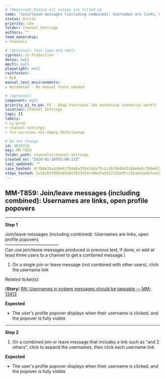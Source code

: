 ```yaml
---
# (Required) Ensure all values are filled up
name: "Join/leave messages (including combined): Usernames are links, open profile popovers"
status: Active
priority: Low
folder: Channel Settings
authors: ""
team_ownership: 
- Channels

# (Optional) Test type and tools
cypress: in Production
detox: null
mmctl: null
playwright: null
rainforest: 
- N/A
manual_test_environments: 
- Automated - No manual tests needed

# (Optional)
component: null
priority_p1_to_p4: P3 - Deep Functions (Do extensive scenarios work?)
location: Channel Settings
tags: []
labels: 
- cy-prod
- channel-settings
- fix-versions-not-empty-2022cleanup

# Do not change
id: 4035728
key: MM-T859
folder_path: channels/channel-settings
created_on: "2020-01-18T01:00:11Z"
last_updated: ""
case_hashed: 4f78042bad30e6178dd8a3f8a38da75c2cdb74b0b43160e6ebc760e672fdcadd38686f8e45f60c5e5ad42bd92af3ebe7
steps_hashed: 1c56165f0b9a056b57057d54c49bd7a4252132edfcc56a82eedbfaa350f6ad6e59736c077b6c3d75e753ebd3abd81aa6
---
```


## MM-T859: Join/leave messages (including combined): Usernames are links, open profile popovers

---

**Step 1**

Join/leave messages (including combined): Usernames are links, open profile popovers\
–––––––––––––––––––––––––\
Can use join/leave messages produced in previous test, if done, or add at least three users to a channel to get a combined message.\\

1. On a single join or leave message (not combined with other users), click the username link

_Related ticket(s):_

(**Story**) [RN: Usernames in system messages should be tappable — MM-13413](https://mattermost.atlassian.net/browse/MM-13413)

**Expected**

- The user's profile popover displays when their username is clicked, and the popover is fully visible

---

**Step 2**

1. On a combined join or leave message that includes a link such as "and 2 others", click to expand the usernames, then click each username link

**Expected**

- The user's profile popover displays when their username is clicked, and the popover is fully visible
